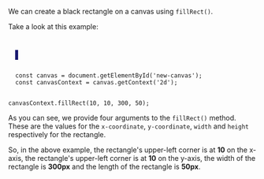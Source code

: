 We can create a black rectangle
on a canvas using `fillRect()`.

Take a look at this example:

<codeblock language="javascript" type="lesson">
<code>
<panel language="html">
  <canvas id="new-canvas" width="400px" height="100px" style="border: 3px solid midnightblue;"></canvas>
</panel>
<panel language="javascript">
  const canvas = document.getElementById('new-canvas');
  const canvasContext = canvas.getContext('2d');

  canvasContext.fillRect(10, 10, 300, 50);
</panel>
</code>
</codeblock>

As you can see, we provide
four arguments to the `fillRect()` method.
These are the values for the
`x-coordinate`, `y-coordinate`, `width`
and `height` respectively for the
rectangle.

So, in the above example,
the rectangle's upper-left corner is
at **10** on the x-axis, the rectangle's
upper-left corner is at **10** on the y-axis,
the width of the rectangle is **300px** and
the length of the rectangle is **50px**.